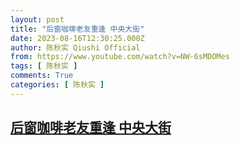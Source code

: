 ```yaml
---
layout: post
title: "后窗咖啡老友重逢 中央大街"
date: 2023-08-16T12:30:25.000Z
author: 陈秋实 Qiushi Official
from: https://www.youtube.com/watch?v=NW-6sMDOMes
tags: [ 陈秋实 ]
comments: True
categories: [ 陈秋实 ]
---
```

<!--1692189025000-->
[后窗咖啡老友重逢 中央大街](https://www.youtube.com/watch?v=NW-6sMDOMes)
------

<div>

</div>
